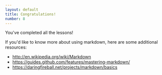 ```yaml
---
layout: default
title: Congratulations!
number: 8
---
```


You've completed all the lessons!

If you'd like to know more about using markdown, here are some additional resources:

* <http://en.wikipedia.org/wiki/Markdown>
* <https://guides.github.com/features/mastering-markdown/>
* <https://daringfireball.net/projects/markdown/basics>
